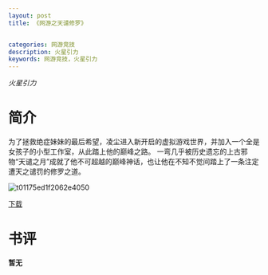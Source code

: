 ```yaml
---
layout: post
title: 《网游之天谴修罗》


categories: 网游竞技
description: 火星引力
keywords: 网游竞技，火星引力
---
```


*火星引力*

# 简介

为了拯救绝症妹妹的最后希望，凌尘进入新开启的虚拟游戏世界，并加入一个全是女孩子的小型工作室，从此踏上他的巅峰之路。 一弯几乎被历史遗忘的上古邪物“天谴之月”成就了他不可超越的巅峰神话，也让他在不知不觉间踏上了一条注定遭天之谴罚的修罗之道。

![t01175ed1f2062e4050](http://tva2.sinaimg.cn/large/008dGP0Fgy1gu2s1uv94cj30go0nmwhv.jpg)

[下载](https://link.jscdn.cn/1drv/aHR0cHM6Ly8xZHJ2Lm1zL3QvcyFBaGU2R2dNWmVFb2poUTNDOVFyaFg2eVVtTks5.txt)
# 书评
**暂无**